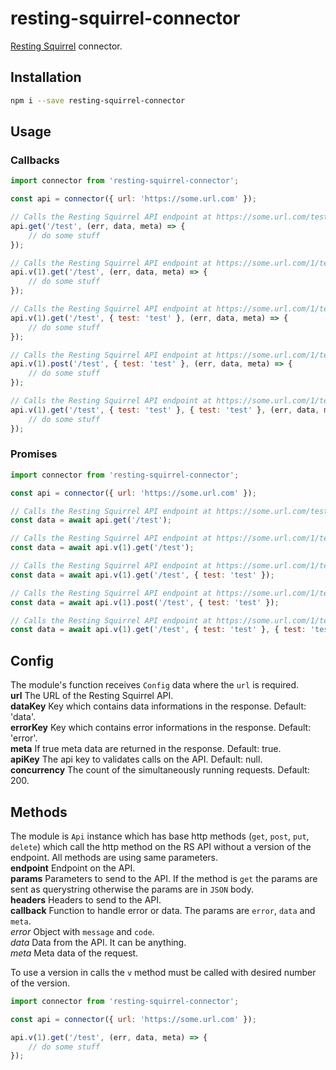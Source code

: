 # resting-squirrel-connector
[Resting Squirrel](https://www.npmjs.com/package/resting-squirrel) connector.

## Installation
```bash
npm i --save resting-squirrel-connector
```

## Usage
### Callbacks
```javascript
import connector from 'resting-squirrel-connector';

const api = connector({ url: 'https://some.url.com' });

// Calls the Resting Squirrel API endpoint at https://some.url.com/test without any parameters or headers
api.get('/test', (err, data, meta) => {
    // do some stuff
});

// Calls the Resting Squirrel API endpoint at https://some.url.com/1/test without any parameters or headers
api.v(1).get('/test', (err, data, meta) => {
    // do some stuff
});

// Calls the Resting Squirrel API endpoint at https://some.url.com/1/test?test=test without headers
api.v(1).get('/test', { test: 'test' }, (err, data, meta) => {
    // do some stuff
});

// Calls the Resting Squirrel API endpoint at https://some.url.com/1/test with POST body {"test":"test"} without headers
api.v(1).post('/test', { test: 'test' }, (err, data, meta) => {
    // do some stuff
});

// Calls the Resting Squirrel API endpoint at https://some.url.com/1/test?test=test with headers test: 'test'
api.v(1).get('/test', { test: 'test' }, { test: 'test' }, (err, data, meta) => {
    // do some stuff
});
```
### Promises
```javascript
import connector from 'resting-squirrel-connector';

const api = connector({ url: 'https://some.url.com' });

// Calls the Resting Squirrel API endpoint at https://some.url.com/test without any parameters or headers
const data = await api.get('/test');

// Calls the Resting Squirrel API endpoint at https://some.url.com/1/test without any parameters or headers
const data = await api.v(1).get('/test');

// Calls the Resting Squirrel API endpoint at https://some.url.com/1/test?test=test without headers
const data = await api.v(1).get('/test', { test: 'test' });

// Calls the Resting Squirrel API endpoint at https://some.url.com/1/test with POST body {"test":"test"} without headers
const data = await api.v(1).post('/test', { test: 'test' });

// Calls the Resting Squirrel API endpoint at https://some.url.com/1/test?test=test with headers test: 'test'
const data = await api.v(1).get('/test', { test: 'test' }, { test: 'test' });
```

## Config
The module's function receives `Config` data where the `url` is required.  
**url** The URL of the Resting Squirrel API.  
**dataKey** Key which contains data informations in the response. Default: 'data'.  
**errorKey** Key which contains error informations in the response. Default: 'error'.  
**meta** If true meta data are returned in the response. Default: true.  
**apiKey** The api key to validates calls on the API. Default: null.  
**concurrency** The count of the simultaneously running requests. Default: 200.  

## Methods
The module is `Api` instance which has base http methods (`get`, `post`, `put`, `delete`) which call the http method on the RS API without a version of the endpoint. All methods are using same parameters.  
**endpoint** Endpoint on the API.  
**params** Parameters to send to the API. If the method is `get` the params are sent as querystring otherwise the params are in `JSON` body.  
**headers** Headers to send to the API.  
**callback** Function to handle error or data. The params are `error`, `data` and `meta`.  
*error* Object with `message` and `code`.  
*data* Data from the API. It can be anything.  
*meta* Meta data of the request.  

To use a version in calls the `v` method must be called with desired number of the version. 
```javascript
import connector from 'resting-squirrel-connector';

const api = connector({ url: 'https://some.url.com' });

api.v(1).get('/test', (err, data, meta) => {
    // do some stuff
});
```